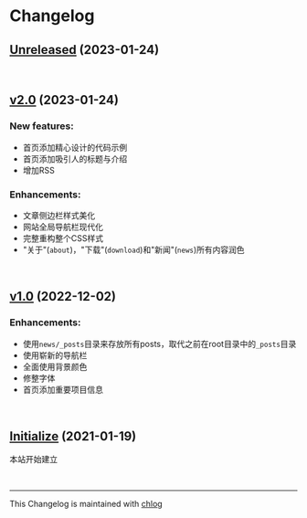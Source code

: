 # Changelog

## [Unreleased](#) (2023-01-24)

<br>

## [v2.0](#) (2023-01-24)

### New features:

- 首页添加精心设计的代码示例
- 首页添加吸引人的标题与介绍
- 增加RSS

### Enhancements:

- 文章侧边栏样式美化
- 网站全局导航栏现代化
- 完整重构整个CSS样式
- "关于"(`about`)，"下载"(`download`)和"新闻"(`news`)所有内容润色

<br>

## [v1.0](#) (2022-12-02)

### Enhancements:

- 使用`news/_posts`目录来存放所有posts，取代之前在root目录中的`_posts`目录
- 使用崭新的导航栏
- 全面使用背景颜色
- 修整字体
- 首页添加重要项目信息

<br>

## [Initialize](#) (2021-01-19)

本站开始建立

<br>

<hr>

This Changelog is maintained with [chlog](https://github.com/ccmywish/chlog)

